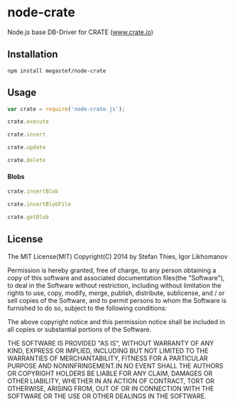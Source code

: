 node-crate
==========

Node.js base DB-Driver for CRATE (www.crate.io)

## Installation
```
npm install megastef/node-crate
```

## Usage

```js
var crate = require('node-crate.js');
```

```js
crate.execute
```

```js
crate.insert
```

```js
crate.update
```

```js
crate.delete
```

#### Blobs

```js
crate.insertBlob
```

```js
crate.insertBlobFile
```

```js
crate.getBlob
```

## License

The MIT License(MIT)
Copyright(C) 2014 by Stefan Thies, Igor Likhomanov

Permission is hereby granted, free of charge, to any person obtaining a copy
of this software and associated documentation files(the "Software"), to deal
in the Software without restriction, including without limitation the rights
to use, copy, modify, merge, publish, distribute, sublicense, and / or sell
copies of the Software, and to permit persons to whom the Software is
furnished to do so, subject to the following conditions:

The above copyright notice and this permission notice shall be included in
all copies or substantial portions of the Software.

THE SOFTWARE IS PROVIDED "AS IS", WITHOUT WARRANTY OF ANY KIND, EXPRESS OR
IMPLIED, INCLUDING BUT NOT LIMITED TO THE WARRANTIES OF MERCHANTABILITY,
FITNESS FOR A PARTICULAR PURPOSE AND NONINFRINGEMENT.IN NO EVENT SHALL THE
AUTHORS OR COPYRIGHT HOLDERS BE LIABLE FOR ANY CLAIM, DAMAGES OR OTHER
LIABILITY, WHETHER IN AN ACTION OF CONTRACT, TORT OR OTHERWISE, ARISING FROM,
OUT OF OR IN CONNECTION WITH THE SOFTWARE OR THE USE OR OTHER DEALINGS IN
THE SOFTWARE.

